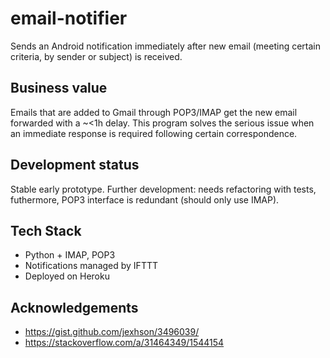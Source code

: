 # email-notifier
Sends an Android notification immediately after new email (meeting certain criteria, by sender or subject) is received.

## Business value
Emails that are added to Gmail through POP3/IMAP get the new email forwarded with a ~<1h delay. This program solves the serious issue when an immediate response is required following certain correspondence.

## Development status 
Stable early prototype. Further development: needs refactoring with tests, futhermore, POP3 interface is redundant (should only use IMAP).

## Tech Stack
- Python + IMAP, POP3
- Notifications managed by IFTTT
- Deployed on Heroku

## Acknowledgements
- https://gist.github.com/jexhson/3496039/
- https://stackoverflow.com/a/31464349/1544154

